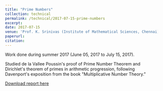 ```yaml
---
title: "Prime Numbers"
collection: technical
permalink: /technical/2017-07-15-prime-numbers
excerpt:
date: 2017-07-15
venue: 'Prof. K. Srinivas (Institute of Mathematical Sciences, Chennai)'
paperurl: 
citation: 
---
```

Work done during summer 2017 (June 05, 2017 to July 15, 2017).

Studied de la Vallee Poussin's proof of Prime Number Theorem  and  Dirichlet's theorem of primes in arithmetic progression, following Davenport's exposition from the book "Multiplicative Number Theory."

[Download report here](http://gkorpal.github.io/files/winter2015-diophantine_approximation-gaurish.pdf)
